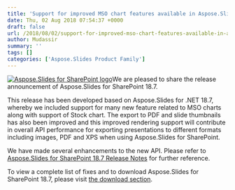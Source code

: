 ```yaml
---
title: 'Support for improved MSO chart features available in Aspose.Slides'
date: Thu, 02 Aug 2018 07:54:37 +0000
draft: false
url: /2018/08/02/support-for-improved-mso-chart-features-available-in-aspose.slides/
author: Mudassir
summary: ''
tags: []
categories: ['Aspose.Slides Product Family']
---
```


[![Aspose.Slides for SharePoint logo][1]](https://blog.aspose.com/wp-content/uploads/sites/2/2013/07/aspose-Slides-for-SharePoint_100.png)We are pleased to share the release announcement of Aspose.Slides for SharePoint 18.7.

This release has been developed based on Aspose.Slides for .NET 18.7, whereby we included support for many new feature related to MSO charts along with support of Stock chart. The export to PDF and slide thumbnails has also been improved and this improved rendering support will contribute in overall API performance for exporting presentations to different formats including images, PDF and XPS when using Aspose.Slides for SharePoint.

We have made several enhancements to the new API. Please refer to [Aspose.Slides for SharePoint 18.7 Release Notes][2] for further reference.

To view a complete list of fixes and to download Aspose.Slides for SharePoint 18.7, please visit [the download section][3].




[1]: https://blog.aspose.com/wp-content/uploads/sites/2/2013/07/aspose-Slides-for-SharePoint_100.png "Aspose.Slides for SharePoint logo"
[2]: https://docs.aspose.com/display/slidessharepoint/Aspose.Slides+for+Sharepoint+18.7+Release+Notes
[3]: https://downloads.aspose.com/slides/sharepoint




